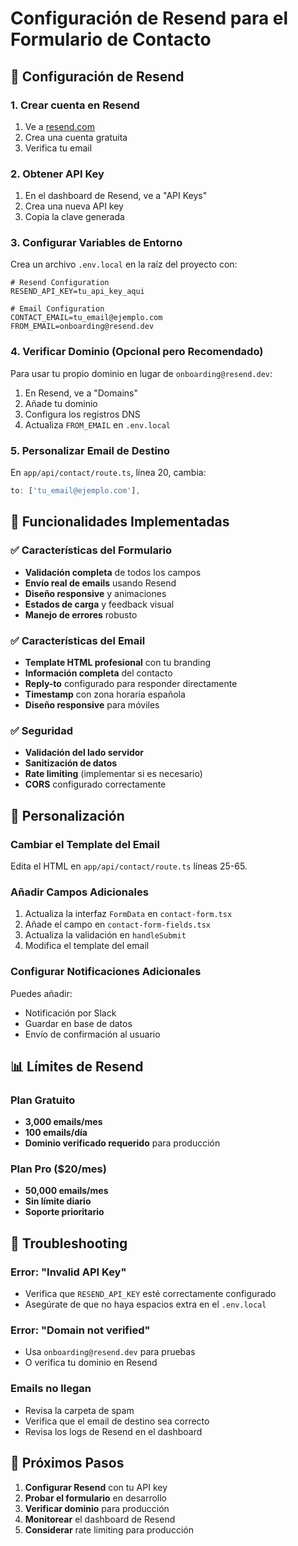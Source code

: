 # Configuración de Resend para el Formulario de Contacto

## 📧 Configuración de Resend

### 1. Crear cuenta en Resend
1. Ve a [resend.com](https://resend.com)
2. Crea una cuenta gratuita
3. Verifica tu email

### 2. Obtener API Key
1. En el dashboard de Resend, ve a "API Keys"
2. Crea una nueva API key
3. Copia la clave generada

### 3. Configurar Variables de Entorno
Crea un archivo `.env.local` en la raíz del proyecto con:

```env
# Resend Configuration
RESEND_API_KEY=tu_api_key_aqui

# Email Configuration
CONTACT_EMAIL=tu_email@ejemplo.com
FROM_EMAIL=onboarding@resend.dev
```

### 4. Verificar Dominio (Opcional pero Recomendado)
Para usar tu propio dominio en lugar de `onboarding@resend.dev`:

1. En Resend, ve a "Domains"
2. Añade tu dominio
3. Configura los registros DNS
4. Actualiza `FROM_EMAIL` en `.env.local`

### 5. Personalizar Email de Destino
En `app/api/contact/route.ts`, línea 20, cambia:
```typescript
to: ['tu_email@ejemplo.com'],
```

## 🚀 Funcionalidades Implementadas

### ✅ Características del Formulario
- **Validación completa** de todos los campos
- **Envío real de emails** usando Resend
- **Diseño responsive** y animaciones
- **Estados de carga** y feedback visual
- **Manejo de errores** robusto

### ✅ Características del Email
- **Template HTML profesional** con tu branding
- **Información completa** del contacto
- **Reply-to** configurado para responder directamente
- **Timestamp** con zona horaria española
- **Diseño responsive** para móviles

### ✅ Seguridad
- **Validación del lado servidor**
- **Sanitización de datos**
- **Rate limiting** (implementar si es necesario)
- **CORS** configurado correctamente

## 🔧 Personalización

### Cambiar el Template del Email
Edita el HTML en `app/api/contact/route.ts` líneas 25-65.

### Añadir Campos Adicionales
1. Actualiza la interfaz `FormData` en `contact-form.tsx`
2. Añade el campo en `contact-form-fields.tsx`
3. Actualiza la validación en `handleSubmit`
4. Modifica el template del email

### Configurar Notificaciones Adicionales
Puedes añadir:
- Notificación por Slack
- Guardar en base de datos
- Envío de confirmación al usuario

## 📊 Límites de Resend

### Plan Gratuito
- **3,000 emails/mes**
- **100 emails/día**
- **Dominio verificado requerido** para producción

### Plan Pro ($20/mes)
- **50,000 emails/mes**
- **Sin límite diario**
- **Soporte prioritario**

## 🐛 Troubleshooting

### Error: "Invalid API Key"
- Verifica que `RESEND_API_KEY` esté correctamente configurado
- Asegúrate de que no haya espacios extra en el `.env.local`

### Error: "Domain not verified"
- Usa `onboarding@resend.dev` para pruebas
- O verifica tu dominio en Resend

### Emails no llegan
- Revisa la carpeta de spam
- Verifica que el email de destino sea correcto
- Revisa los logs de Resend en el dashboard

## 📝 Próximos Pasos

1. **Configurar Resend** con tu API key
2. **Probar el formulario** en desarrollo
3. **Verificar dominio** para producción
4. **Monitorear** el dashboard de Resend
5. **Considerar** rate limiting para producción
